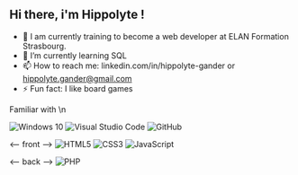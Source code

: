 ## Hi there, i'm Hippolyte !



- 🔭 I am currently training to become a web developer at ELAN Formation Strasbourg.
- 🌱 I’m currently learning SQL
- 📫 How to reach me: linkedin.com/in/hippolyte-gander or hippolyte.gander@gmail.com
- ⚡ Fun fact: I like board games

Familiar with \n

![Windows 10](https://img.shields.io/static/v1?style=for-the-badge&message=Windows+10&color=0078D6&logo=Windows+10&logoColor=FFFFFF&label=)
![Visual Studio Code](https://img.shields.io/static/v1?style=for-the-badge&message=Visual+Studio+Code&color=007ACC&logo=Visual+Studio+Code&logoColor=FFFFFF&label=)
![GitHub](https://img.shields.io/static/v1?style=for-the-badge&message=GitHub&color=181717&logo=GitHub&logoColor=FFFFFF&label=)

<-- front -->
![HTML5](https://img.shields.io/static/v1?style=for-the-badge&message=HTML5&color=E34F26&logo=HTML5&logoColor=FFFFFF&label=)
![CSS3](https://img.shields.io/static/v1?style=for-the-badge&message=CSS3&color=1572B6&logo=CSS3&logoColor=FFFFFF&label=)
![JavaScript](https://img.shields.io/static/v1?style=for-the-badge&message=JavaScript&color=222222&logo=JavaScript&logoColor=F7DF1E&label=)

<-- back -->
![PHP](https://img.shields.io/static/v1?style=for-the-badge&message=PHP&color=777BB4&logo=PHP&logoColor=FFFFFF&label=)
